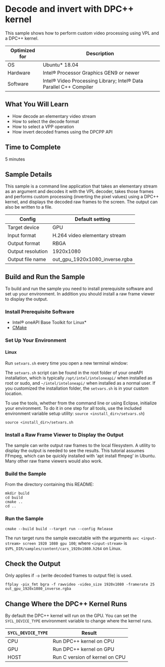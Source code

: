 # Decode and invert with DPC++ kernel

This sample shows how to perform custom video processing using VPL and a DPC++
kernel.


| Optimized for   | Description
|---------------- | ----------------------------------------
| OS              | Ubuntu* 18.04
| Hardware        | Intel® Processor Graphics GEN9 or newer
| Software        | Intel® Video Processing Library; Intel® Data Parallel C++ Compiler

## What You Will Learn

- How decode an elementary video stream
- How to select the decode format
- How to select a VPP operation
- How invert decoded frames using the DPCPP API


## Time to Complete

  5 minutes


## Sample Details

This sample is a command line application that takes an elementary stream as an
argument and decodes it with the VPL decoder, takes those frames and performs
custom processing (inverting the pixel values) using a DPC++ kernel, and
displays the decoded raw frames to the screen.  The output can also be written
to a file.


| Config            | Default setting
| ----------------- | ----------------------------------
| Target device     | GPU
| Input format      | H.264 video elementary stream
| Output format     | RBGA
| Output resolution | 1920x1080
| Output file name  | out_gpu_1920x1080_inverse.rgba

## Build and Run the Sample

To build and run the sample you need to install prerequisite software and set up
your environment. In addition you should install a raw frame viewer to display
the output.

### Install Prerequisite Software

 - Intel® oneAPI Base Toolkit for Linux*
 - [CMake](https://cmake.org)

### Set Up Your Environment

#### Linux

Run `setvars.sh` every time you open a new terminal window:

The `setvars.sh` script can be found in the root folder of your oneAPI
installation, which is typically `/opt/intel/inteloneapi/` when installed as
root or sudo, and `~/intel/inteloneapi/` when installed as a normal user.  If
you customized the installation folder, the `setvars.sh` is in your custom
location.

To use the tools, whether from the command line or using Eclipse, initialize
your environment. To do it in one step for all tools, use the included
environment variable setup utility: `source <install_dir>/setvars.sh`)

```
source <install_dir>/setvars.sh
```

### Install a Raw Frame Viewer to Display the Output

The sample can write output raw frames to the local filesystem.  A utility to
display the output is needed to see the results.  This tutorial assumes FFmpeg,
which can be quickly installed with 'apt install ffmpeg' in Ubuntu.  Many other
raw frame viewers would also work.


### Build the Sample

From the directory containing this README:

```
mkdir build
cd build
cmake ..
cd ..
```


### Run the Sample

```
cmake --build build --target run --config Release
```

The run target runs the sample executable with the arguments
`avc <input-stream> screen 1920 1080 gpu 100`;
where `<input-stream>` is
`$VPL_DIR/samples/content/cars_1920x1080.h264` on Linux.


## Check the Output
Only applies if `-o` (write decoded frames to output file) is used.

```
ffplay -pix_fmt bgra -f rawvideo -video_size 1920x1080 -framerate 25 out_gpu_1920x1080_inverse.rgba
```


## Change Where the DPC++ Kernel Runs

By default the DPC++ kernel will run on the GPU. You can set the
`SYCL_DEVICE_TYPE` environment variable to change where the kernel runs.

| `SYCL_DEVICE_TYPE` | Result
|--------------------- | ----------------------------------------
| CPU                  | Run DPC++ kernel on CPU
| GPU                  | Run DPC++ kernel on GPU
| HOST                 | Run C version of kernel on CPU
